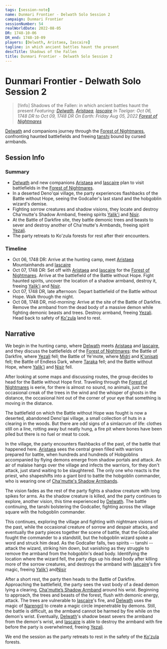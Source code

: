 ```yaml
---
tags: [session-note]
name: Dunmari Frontier - Delwath Solo Session 2
campaign: Dunmari Frontier
sessionNumber: 54
realWorldDate: 2022-08-05
DR: 1748-10-06
DR_end: 1748-10-09
players: [Delwath, Aristaea, Iascaire]
tagline: in which ancient battles haunt the present
descTitle: Shadows of the Fallen
title: Dunmari Frontier - Delwath Solo Session 2
---
```

# Dunmari Frontier - Delwath Solo Session 2

>[!info] Shadows of the Fallen: in which ancient battles haunt the present
> *Featuring: [Delwath](<../../../people/pcs/dunmar-fellowship/delwath.md>), [Aristaea](<../../../people/pcs/dunmar-fellowship/guests/aristaea.md>), [Iascaire](<../../../people/pcs/dunmar-fellowship/guests/iascaire.md>)*
> *In Taelgar: Oct 06, 1748 DR to Oct 09, 1748 DR*
> *On Earth: Friday Aug 05, 2022*
> *[Forest of Nightmares](<../../../gazetteer/far-north/forest-of-nightmares.md>)*

[Delwath](<../../../people/pcs/dunmar-fellowship/delwath.md>) and companions journey through the [Forest of Nightmares](<../../../gazetteer/far-north/forest-of-nightmares.md>), confronting haunted battlefields and freeing [tanshi](<../../../cosmology/gods/tanshi/tanshi.md>) bound by cursed armbands.

## Session Info
### Summary
- [Delwath](<../../../people/pcs/dunmar-fellowship/delwath.md>) and new companions [Aristaea](<../../../people/pcs/dunmar-fellowship/guests/aristaea.md>) and [Iascaire](<../../../people/pcs/dunmar-fellowship/guests/iascaire.md>) plan to visit battlefields in the [Forest of Nightmares](<../../../gazetteer/far-north/forest-of-nightmares.md>).
- In a deserted Deno'qai village, the party experiences flashbacks of the Battle without Hope, seeing the Godcaller's last stand and the hobgoblin wizard's demise.
- Fighting sorrow creatures and shadow visions, they locate and destroy Cha'mutte's Shadow Armband, freeing spirits [Yalik'i](<../../../cosmology/gods/tanshi/meswati/yalik-i.md>) and [Nisir](<../../../cosmology/gods/tanshi/meswati/nisir.md>).
- At the Battle of Darkfire site, they battle demonic trees and beasts to sever and destroy another of Cha'mutte's Armbands, freeing spirit [Yezali](<../../../cosmology/gods/tanshi/meswati/yezali.md>).
- The party retreats to Ko'zula forests for rest after their encounters.

### Timeline
- Oct 06, 1748 DR: Arrive at the hunting camp, meet [Aristaea](<../../../people/pcs/dunmar-fellowship/guests/aristaea.md>) Mountainhands and [Iascaire](<../../../people/pcs/dunmar-fellowship/guests/iascaire.md>)
- Oct 07, 1748 DR: Set off with [Aristaea](<../../../people/pcs/dunmar-fellowship/guests/aristaea.md>) and [Iascaire](<../../../people/pcs/dunmar-fellowship/guests/iascaire.md>) for the [Forest of Nightmares](<../../../gazetteer/far-north/forest-of-nightmares.md>). Arrive at the battlefield of the Battle without Hope. Fight haunted spirits, uncover the location of a shadow armband, destroy it, freeing [Yalik'i](<../../../cosmology/gods/tanshi/meswati/yalik-i.md>) and [Nisir](<../../../cosmology/gods/tanshi/meswati/nisir.md>). 
- Oct 07, 1748 DR, late afternoon: Depart battlefield of the Battle without Hope. Walk through the night.
- Oct 08, 1748 DR, mid-morning: Arrive at the site of the Battle of Darkfire. Remove the armband from the dead body of a massive demon while fighting demonic beasts and trees. Destroy armband, freeing [Yezali](<../../../cosmology/gods/tanshi/meswati/yezali.md>). Head back to safety of [Ko'zula](<../../../groups/deno-qai-tribes/northern-tribes/ko-zula.md>) land to rest.


## Narrative
We begin in the hunting camp, where [Delwath](<../../../people/pcs/dunmar-fellowship/delwath.md>) meets [Aristaea](<../../../people/pcs/dunmar-fellowship/guests/aristaea.md>) and [Iascaire](<../../../people/pcs/dunmar-fellowship/guests/iascaire.md>), and they discuss the battlefields of the [Forest of Nightmares](<../../../gazetteer/far-north/forest-of-nightmares.md>): the Battle of Darkfire, where [Yezali](<../../../cosmology/gods/tanshi/meswati/yezali.md>) fell; the Battle of Ye'mote, where [Midri](<../../../cosmology/gods/tanshi/meswati/midri.md>) and [K'onisati](<../../../cosmology/gods/tanshi/meswati/k-onisati.md>) fell; the Battle of Endless Dark, where [Taraka](<../../../cosmology/gods/tanshi/meswati/taraka.md>) fell; and the Battle without Hope, where [Yalik'i](<../../../cosmology/gods/tanshi/meswati/yalik-i.md>) and [Nisir](<../../../cosmology/gods/tanshi/meswati/nisir.md>) fell. 

After looking at some maps and discussing routes, the group decides to head for the Battle without Hope first. Traveling through the [Forest of Nightmares](<../../../gazetteer/far-north/forest-of-nightmares.md>) is eerie, for there is almost no sound, no animals, just the occasional creak of the trees in the wind and the whisper of ghosts in the distance, the occasional hint out of the corner of your eye that something is moving in the distance. 

The battlefield on which the Battle without Hope was fought is now a deserted, abandoned Deno'qai village, a small collection of huts in a clearing in the woods. But there are odd signs of a simlacrum of life: clothes still on a line, rotting away but neatly hung, a fire pit where bones have been piled but there is no fuel or meat to cook. 

In the village, the party encounters flashbacks of the past, of the battle that happened here. [Aristaea](<../../../people/pcs/dunmar-fellowship/guests/aristaea.md>) sees the central green filled with warriors prepared for battle, when hundreds and hundreds of Hobgoblins accompanied by flying demons emerge from shadow portals and attack. An air of malaise hangs over the village and infects the warriors, for they don't attack, just stand waiting to be slaughtered. The only one who reacts is the priest, who shapeshifts into a giant bird to battle the hobgoblin commander, who is wearing one of [Cha'mutte's Shadow Armbands](<../treasure/treasure-from-solo-adventures/cha-muttes-shadow-armband.md>). 

The vision fades as the rest of the party fights a shadow creature with long spikes for arms. As the shadow creature is killed, and the party continues to explore, another vision, this time experienced by [Delwath](<../../../people/pcs/dunmar-fellowship/delwath.md>). The battle continuing, the tanshi bolstering the Godcaller, fighting across the village square with the hobgoblin commander. 

This continues, exploring the village and fighting with nightmare visions of the past, while the occasional creature of sorrow and despair attacks, and eventually the party pieces together the scene of battle, that the Godcaller fought the commander to a standstill, but the hobgoblin wizard spoke a word and struck him dead. As the Godcaller falls, two spirits -- tanshi -- attack the wizard, striking him down, but vanishing as they struggle to remove the armband from the hobgoblin's dead body. Identifying the location where the wizard fell, the party digs up his dead body after killing more of the sorrow creatures, and destroys the armband with [Iascaire](<../../../people/pcs/dunmar-fellowship/guests/iascaire.md>)'s fire magic, freeing [Yalik'i](<../../../cosmology/gods/tanshi/meswati/yalik-i.md>) and[Nisir](<../../../cosmology/gods/tanshi/meswati/nisir.md>)

After a short rest, the party then heads to the Battle of Darkfire. Approaching the battlefield, the party sees the vast body of a dead demon lying a clearing, [Cha'mutte’s Shadow Armband](<../treasure/treasure-from-solo-adventures/cha-muttes-shadow-armband.md>) around his wrist. Beginning to approach, the trees and beasts of the forest, flush with demonic energy, attack. The trees are vulnerable to [Iascaire](<../../../people/pcs/dunmar-fellowship/guests/iascaire.md>)'s fire, and [Delwath](<../../../people/pcs/dunmar-fellowship/delwath.md>) uses the magic of [Narengril](<../treasure/treasure-from-the-elderwood/narengril.md>) to create a magic circle impenetrable by demons. Still, the battle is difficult, as the armband cannot be harmed by fire while on the demon's wrist. Eventually, [Delwath](<../../../people/pcs/dunmar-fellowship/delwath.md>)'s shadow beast severs the armband from the demon's wrist, and [Iascaire](<../../../people/pcs/dunmar-fellowship/guests/iascaire.md>) is able to destroy the armband with fire before the party is overwhelmed, freeing [Yezali](<../../../cosmology/gods/tanshi/meswati/yezali.md>). 

We end the session as the party retreats to rest in the safety of the [Ko'zula](<../../../groups/deno-qai-tribes/northern-tribes/ko-zula.md>) forests. 
